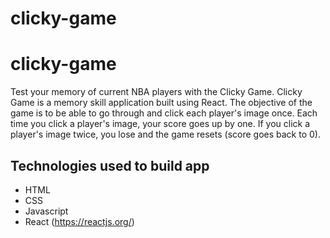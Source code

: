 # clicky-game
# clicky-game
Test your memory of current NBA players with the Clicky Game. Clicky Game is a memory skill application built using React. The objective of the game is to be able to go through and click each player's image once. Each time you click a player's image, your score goes up by one. If you click a player's image twice, you lose and the game resets (score goes back to 0).

## <a name="technologies-used"></a> Technologies used to build app

* HTML
* CSS
* Javascript
* React (<https://reactjs.org/>)
